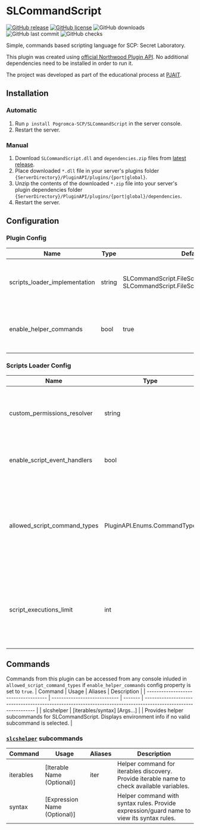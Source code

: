 # SLCommandScript
[![GitHub release](https://flat.badgen.net/github/release/Pogromca-SCP/SLCommandScript)](https://github.com/Pogromca-SCP/SLCommandScript/releases)
[![GitHub license](https://flat.badgen.net/github/license/Pogromca-SCP/SLCommandScript)](https://github.com/Pogromca-SCP/SLCommandScript/blob/main/LICENSE)
![GitHub downloads](https://flat.badgen.net/github/assets-dl/Pogromca-SCP/SLCommandScript)
![GitHub last commit](https://flat.badgen.net/github/last-commit/Pogromca-SCP/SLCommandScript/main)
![GitHub checks](https://flat.badgen.net/github/checks/Pogromca-SCP/SLCommandScript/main)

Simple, commands based scripting language for SCP: Secret Laboratory.

This plugin was created using [official Northwood Plugin API](https://github.com/northwood-studios/NwPluginAPI). No additional dependencies need to be installed in order to run it.

The project was developed as part of the educational process at [PJAIT](https://pja.edu.pl/en/).

## Installation
### Automatic
1. Run `p install Pogromca-SCP/SLCommandScript` in the server console.
2. Restart the server.

### Manual
1. Download `SLCommandScript.dll` and `dependencies.zip` files from [latest release](https://github.com/Pogromca-SCP/SLCommandScript/releases/latest).
2. Place downloaded `*.dll` file in your server's plugins folder `{ServerDirectory}/PluginAPI/plugins/{port|global}`.
3. Unzip the contents of the downloaded `*.zip` file into your server's plugin dependencies folder `{ServerDirectory}/PluginAPI/plugins/{port|global}/dependencies`.
4. Restart the server.

## Configuration
### Plugin Config
| Name                          | Type   | Default value                                                                          | Description                                                                    |
| ----------------------------- | ------ | -------------------------------------------------------------------------------------- | ------------------------------------------------------------------------------ |
| scripts_loader_implementation | string | SLCommandScript.FileScriptsLoader.FileScriptsLoader, SLCommandScript.FileScriptsLoader | Scripts loader implementation to use, provided as a fully qualified type name. |
| enable_helper_commands        | bool   | true                                                                                   | Tells whether or not helper commands should be registered in consoles.         |

### Scripts Loader Config
| Name                         | Type                        | Default value                     | Description                                                                                                          |
| ---------------------------- | --------------------------- | --------------------------------- | -------------------------------------------------------------------------------------------------------------------- |
| custom_permissions_resolver  | string                      |                                   | Custom permissions resolver implementation to use, leave empty if not needed.                                        |
| enable_script_event_handlers | bool                        | true                              | Set to false in order to disable event handling with scripts.                                                        |
| allowed_script_command_types | PluginAPI.Enums.CommandType | Console, GameConsole, RemoteAdmin | Defines allowed script command types (Console, GameConsole or RemoteAdmin), set to 0 to disable all script commands. |
| script_executions_limit      | int                         | 10                                | Defines a maximum amount of concurrent executions a single script can have, use it to set max recursion depth.       |

## Commands
Commands from this plugin can be accessed from any console inluded in `allowed_script_command_types` if `enable_helper_commands` config property is set to `true`.
| Command                              | Usage                        | Aliases | Description                                                                                                    |
| ------------------------------------ | ---------------------------- | ------- | -------------------------------------------------------------------------------------------------------------- |
| slcshelper <a name="slcshelper"></a> | [iterables/syntax] [Args...] |         | Provides helper subcommands for SLCommandScript. Displays environment info if no valid subcommand is selected. |

### [`slcshelper`](#slcshelper) subcommands
| Command   | Usage                        | Aliases | Description                                                                                 |
| --------- | ---------------------------- | ------- | ------------------------------------------------------------------------------------------- |
| iterables | [Iterable Name (Optional)]   | iter    | Helper command for iterables discovery. Provide iterable name to check available variables. |
| syntax    | [Expression Name (Optional)] |         | Helper command with syntax rules. Provide expression/guard name to view its syntax rules.   |
